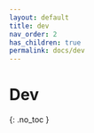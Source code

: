 ```yaml
---
layout: default
title: dev
nav_order: 2
has_children: true
permalink: docs/dev
---
```


# Dev
{: .no_toc }